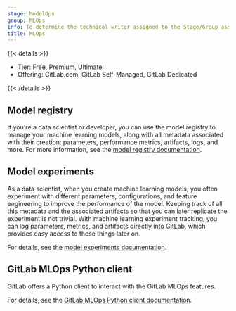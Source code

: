 ```yaml
---
stage: ModelOps
group: MLOps
info: To determine the technical writer assigned to the Stage/Group associated with this page, see https://handbook.gitlab.com/handbook/product/ux/technical-writing/#assignments
title: MLOps
---
```


{{< details >}}

- Tier: Free, Premium, Ultimate
- Offering: GitLab.com, GitLab Self-Managed, GitLab Dedicated

{{< /details >}}

## Model registry

If you're a data scientist or developer, you can use the model registry to manage your machine learning
models, along with all metadata associated with their creation: parameters, performance
metrics, artifacts, logs, and more. For more information, see the [model registry documentation](model_registry/_index.md).

## Model experiments

As a data scientist, when you create machine learning models, you often experiment with different parameters, configurations, and feature
engineering to improve the performance of the model. Keeping track of all this metadata and the associated
artifacts so that you can later replicate the experiment is not trivial. With machine learning experiment
tracking, you can log parameters, metrics, and artifacts directly into GitLab, which provides easy access to these things later on.

For details, see the [model experiments documentation](experiment_tracking/_index.md).

## GitLab MLOps Python client

GitLab offers a Python client to interact with the GitLab MLOps features.

For details, see the [GitLab MLOps Python client documentation](https://gitlab.com/gitlab-org/modelops/mlops/gitlab-mlops).
